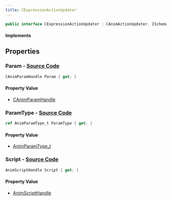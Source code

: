 ```yaml
---
title: CExpressionActionUpdater
---
```


```csharp
public interface CExpressionActionUpdater : CAnimActionUpdater, ISchemaClass<CAnimActionUpdater>, ISchemaClass<CExpressionActionUpdater>, ISchemaField, ISchemaClass, INativeHandle
```

#### Implements

## Properties

### **Param** - [Source Code](https://github.com/swiftly-solution/swiftlys2/blob/main/managed/src/SwiftlyS2.Generated/Schemas/Interfaces/CExpressionActionUpdater.cs#L16)

```csharp
CAnimParamHandle Param { get; }
```

#### Property Value

- [CAnimParamHandle](/docs/api/shared/schemadefinitions/canimparamhandle)

### **ParamType** - [Source Code](https://github.com/swiftly-solution/swiftlys2/blob/main/managed/src/SwiftlyS2.Generated/Schemas/Interfaces/CExpressionActionUpdater.cs#L18)

```csharp
ref AnimParamType_t ParamType { get; }
```

#### Property Value

- [AnimParamType_t](/docs/api/shared/schemadefinitions/animparamtype_t)

### **Script** - [Source Code](https://github.com/swiftly-solution/swiftlys2/blob/main/managed/src/SwiftlyS2.Generated/Schemas/Interfaces/CExpressionActionUpdater.cs#L20)

```csharp
AnimScriptHandle Script { get; }
```

#### Property Value

- [AnimScriptHandle](/docs/api/shared/schemadefinitions/animscripthandle)

